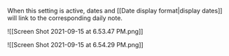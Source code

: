 
When this setting is active, dates and [[Date display format|display dates]] will link to the corresponding daily note.

![[Screen Shot 2021-09-15 at 6.53.47 PM.png]]

![[Screen Shot 2021-09-15 at 6.54.29 PM.png]]
